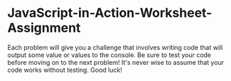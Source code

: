 # JavaScript-in-Action-Worksheet-Assignment
Each problem will give you a challenge that involves writing code that will output some value or values to the console. Be sure to test your code before moving on to the next problem! It's never wise to assume that your code works without testing.  Good luck!
